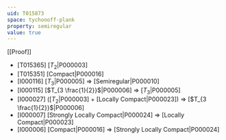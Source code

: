 ```yaml
---
uid: T015873
space: tychonoff-plank
property: semiregular
value: true
---
```

[[Proof]]

* [T015365] [$T_2$|P000003]
* [T015351] [Compact|P000016]
* [I000116] [$T_3$|P000005] => [Semiregular|P000010]
* [I000115] [$T_{3 \frac{1}{2}}$|P000006] => [$T_3$|P000005]
* [I000027] ([$T_2$|P000003] + [Locally Compact|P000023]) => [$T_{3 \frac{1}{2}}$|P000006]
* [I000007] [Strongly Locally Compact|P000024] => [Locally Compact|P000023]
* [I000006] [Compact|P000016] => [Strongly Locally Compact|P000024]

